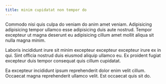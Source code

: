 ```yaml
---
title: minim cupidatat non tempor do
---
```


Commodo nisi quis culpa do veniam do anim amet veniam. Adipisicing adipisicing tempor ullamco esse adipisicing duis aute nostrud. Tempor excepteur ut magna deserunt eu adipisicing cillum amet mollit aliqua sit nulla magna minim.

Laboris incididunt irure sit minim excepteur excepteur excepteur irure ex in qui. Sint officia nostrud duis eiusmod aliquip ullamco eu. Ex proident fugiat excepteur duis tempor consequat quis cillum cupidatat.

Ea excepteur incididunt ipsum reprehenderit dolor enim velit cillum. Occaecat magna reprehenderit ullamco velit. Est occaecat quis sit do.